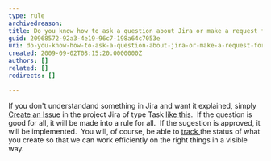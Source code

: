 ```yaml
---
type: rule
archivedreason: 
title: Do you know how to ask a question about Jira or make a request for a Jira improvement?
guid: 20968572-92a3-4e19-96c7-198a64c7053e
uri: do-you-know-how-to-ask-a-question-about-jira-or-make-a-request-for-a-jira-improvement
created: 2009-09-02T08:15:20.0000000Z
authors: []
related: []
redirects: []

---
```



If you don't understandand something in Jira and want it explained, simply <a shape="rect" href="http&#58;//jira.ssw.com.au/secure/CreateIssue%21default.jspa" class="ms-rteCustom-External" target="_blank">Create an Issue</a> in the project Jira of type Task <a shape="rect" href="/Management/RulesToBetterJira/Pages/CreateTask.aspx">like this</a>.&#160; If the question is good for all, it will be made into a rule for all.&#160; If the sugestion is approved, it will be implemented.&#160; You will, of course, be able to <a shape="rect" href="/Management/RulesToBetterJira/Pages/TrackingRequests.aspx">track </a>the status of what you create so that we can work efficiently on the right things in a visible way. 

<br><excerpt class='endintro'></excerpt><br>



